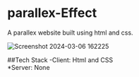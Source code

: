 # parallex-Effect

A parallex website built using html and css.

![Screenshot 2024-03-06 162225](https://github.com/Dhruvp20/parallax-Effect-DP.github.io/assets/116091801/f0170730-8d93-4dfd-8c7d-ac5230162782)

##Tech Stack
-Client: Html and CSS<br>
*Server: None
